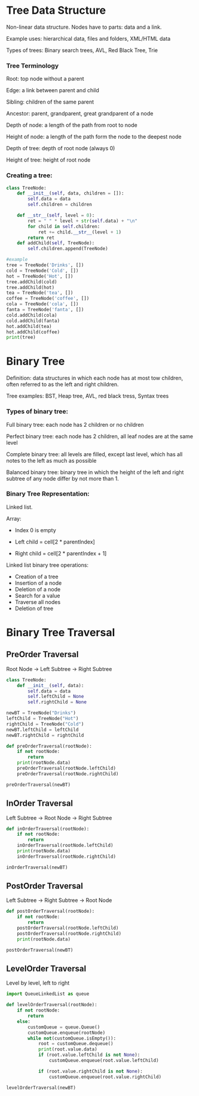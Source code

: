 # Tree Data Structure

Non-linear data structure. Nodes have to parts: data and a link.

Example uses: hierarchical data, files and folders, XML/HTML data

Types of trees: Binary search trees, AVL, Red Black Tree, Trie

### Tree Terminology

Root: top node without a parent

Edge: a link between parent and child

Sibling: children of the same parent

Ancestor: parent, grandparent, great grandparent of a node

Depth of node: a length of the path from root to node

Height of node: a length of the path form the node to the deepest node

Depth of tree: depth of root node (always 0)

Height of tree: height of root node

### Creating a tree:

```Python
class TreeNode:
    def __init__(self, data, children = []):
        self.data = data
        self.children = children

    def __str__(self, level = 0):
        ret = " " * level + str(self.data) + "\n"
        for child in self.children:
            ret += child.__str__(level + 1)
        return ret
    def addChild(self, TreeNode):
        self.children.append(TreeNode)

#example
tree = TreeNode('Drinks', [])
cold = TreeNode('Cold', [])
hot = TreeNode('Hot', [])
tree.addChild(cold)
tree.addChild(hot)
tea = TreeNode('tea', [])
coffee = TreeNode('coffee', [])
cola = TreeNode('cola', [])
fanta = TreeNode('fanta', [])
cold.addChild(cola)
cold.addChild(fanta)
hot.addChild(tea)
hot.addChild(coffee)
print(tree)
```

# Binary Tree

Definition: data structures in which each node has at most tow children, often referred to as the left and right children.

Tree examples: BST, Heap tree, AVL, red black tress, Syntax trees

### Types of binary tree:

Full binary tree: each node has 2 children or no children

Perfect binary tree: each node has 2 children, all leaf nodes are at the same level

Complete binary tree: all levels are filled, except last level, which has all notes to the left as much as possible

Balanced binary tree: binary tree in which the height of the left and right subtree of any node differ by not more than 1.

### Binary Tree Representation:

Linked list.

Array:

- Index 0 is empty
    
- Left child = cell[2 * parentIndex]
    
- Right child = cell[2 * parentIndex + 1]

Linked list binary tree operations:
- Creation of a tree
- Insertion of a node
- Deletion of a node
- Search for a value
- Traverse all nodes
- Deletion of tree

# Binary Tree Traversal

## PreOrder Traversal

Root Node -> Left Subtree -> Right Subtree

```Python
class TreeNode:
    def __init__(self, data):
        self.data = data
        self.leftChild = None
        self.rightChild = None

newBT = TreeNode("Drinks")
leftChild = TreeNode("Hot")
rightChild = TreeNode("Cold")
newBT.leftChild = leftChild
newBT.rightChild = rightChild

def preOrderTraversal(rootNode):
    if not rootNode:
        return
    print(rootNode.data)
    preOrderTraversal(rootNode.leftChild)
    preOrderTraversal(rootNode.rightChild)

preOrderTraversal(newBT)
```

## InOrder Traversal

Left Subtree -> Root Node -> Right Subtree

```Python
def inOrderTraversal(rootNode):
    if not rootNode:
        return
    inOrderTraversal(rootNode.leftChild)
    print(rootNode.data)
    inOrderTraversal(rootNode.rightChild)

inOrderTraversal(newBT)
```

## PostOrder Traversal

Left Subtree -> Right Subtree -> Root Node

```Python
def postOrderTraversal(rootNode):
    if not rootNode:
        return
    postOrderTraversal(rootNode.leftChild)
    postOrderTraversal(rootNode.rightChild)
    print(rootNode.data)

postOrderTraversal(newBT)
```

## LevelOrder Traversal

Level by level, left to right

```Python
import QueueLinkedList as queue

def levelOrderTraversal(rootNode):
    if not rootNode:
        return
    else:
        customQueue = queue.Queue()
        customQueue.enqueue(rootNode)
        while not(customQueue.isEmpty()):
            root = customQueue.dequeue()
            print(root.value.data)
            if (root.value.leftChild is not None):
                customQueue.enqueue(root.value.leftChild)

            if (root.value.rightChild is not None):
                customQueue.enqueue(root.value.rightChild)

levelOrderTraversal(newBT)
```

